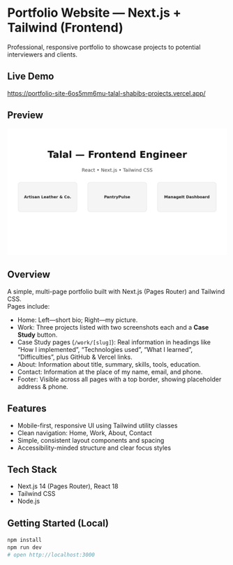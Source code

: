 # Portfolio Website — Next.js + Tailwind (Frontend)

Professional, responsive portfolio to showcase projects to potential interviewers and clients.

## Live Demo

https://portfolio-site-6os5mm6mu-talal-shabibs-projects.vercel.app/

## Preview
![Preview](./public/preview.png)

## Overview
A simple, multi-page portfolio built with Next.js (Pages Router) and Tailwind CSS.  
Pages include:
- Home: Left—short bio; Right—my picture.
- Work: Three projects listed with two screenshots each and a **Case Study** button.
- Case Study pages (`/work/[slug]`): Real information in headings like “How I implemented”, “Technologies used”, “What I learned”, “Difficulties”, plus GitHub & Vercel links.
- About: Information about title, summary, skills, tools, education.
- Contact: Information at the place of my name, email, and phone.
- Footer: Visible across all pages with a top border, showing placeholder address & phone.

## Features
- Mobile-first, responsive UI using Tailwind utility classes  
- Clean navigation: Home, Work, About, Contact    
- Simple, consistent layout components and spacing  
- Accessibility-minded structure and clear focus styles

## Tech Stack
- Next.js 14 (Pages Router), React 18  
- Tailwind CSS  
- Node.js

## Getting Started (Local)
```bash
npm install
npm run dev
# open http://localhost:3000

